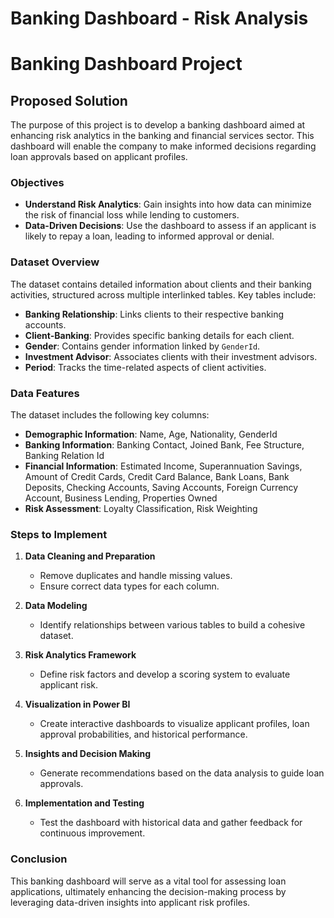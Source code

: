 # Banking Dashboard - Risk Analysis


# Banking Dashboard Project

## Proposed Solution

The purpose of this project is to develop a banking dashboard aimed at enhancing risk analytics in the banking and financial services sector. This dashboard will enable the company to make informed decisions regarding loan approvals based on applicant profiles.

### Objectives

- **Understand Risk Analytics**: Gain insights into how data can minimize the risk of financial loss while lending to customers.
- **Data-Driven Decisions**: Use the dashboard to assess if an applicant is likely to repay a loan, leading to informed approval or denial.

### Dataset Overview

The dataset contains detailed information about clients and their banking activities, structured across multiple interlinked tables. Key tables include:

- **Banking Relationship**: Links clients to their respective banking accounts.
- **Client-Banking**: Provides specific banking details for each client.
- **Gender**: Contains gender information linked by `GenderId`.
- **Investment Advisor**: Associates clients with their investment advisors.
- **Period**: Tracks the time-related aspects of client activities.

### Data Features

The dataset includes the following key columns:

- **Demographic Information**: Name, Age, Nationality, GenderId
- **Banking Information**: Banking Contact, Joined Bank, Fee Structure, Banking Relation Id
- **Financial Information**: Estimated Income, Superannuation Savings, Amount of Credit Cards, Credit Card Balance, Bank Loans, Bank Deposits, Checking Accounts, Saving Accounts, Foreign Currency Account, Business Lending, Properties Owned
- **Risk Assessment**: Loyalty Classification, Risk Weighting

### Steps to Implement

1. **Data Cleaning and Preparation**
   - Remove duplicates and handle missing values.
   - Ensure correct data types for each column.

2. **Data Modeling**
   - Identify relationships between various tables to build a cohesive dataset.

3. **Risk Analytics Framework**
   - Define risk factors and develop a scoring system to evaluate applicant risk.

4. **Visualization in Power BI**
   - Create interactive dashboards to visualize applicant profiles, loan approval probabilities, and historical performance.

5. **Insights and Decision Making**
   - Generate recommendations based on the data analysis to guide loan approvals.

6. **Implementation and Testing**
   - Test the dashboard with historical data and gather feedback for continuous improvement.

### Conclusion

This banking dashboard will serve as a vital tool for assessing loan applications, ultimately enhancing the decision-making process by leveraging data-driven insights into applicant risk profiles.